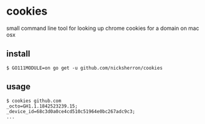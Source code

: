 # cookies

small command line tool for looking up chrome cookies for a domain on mac osx

## install

```
$ GO111MODULE=on go get -u github.com/nicksherron/cookies
```

## usage 

```
$ cookies github.com
_octo=GH1.1.1842523239.15; _device_id=68c3d0a0ce4cd510c51964e0bc267adc9c3; 
... 
```